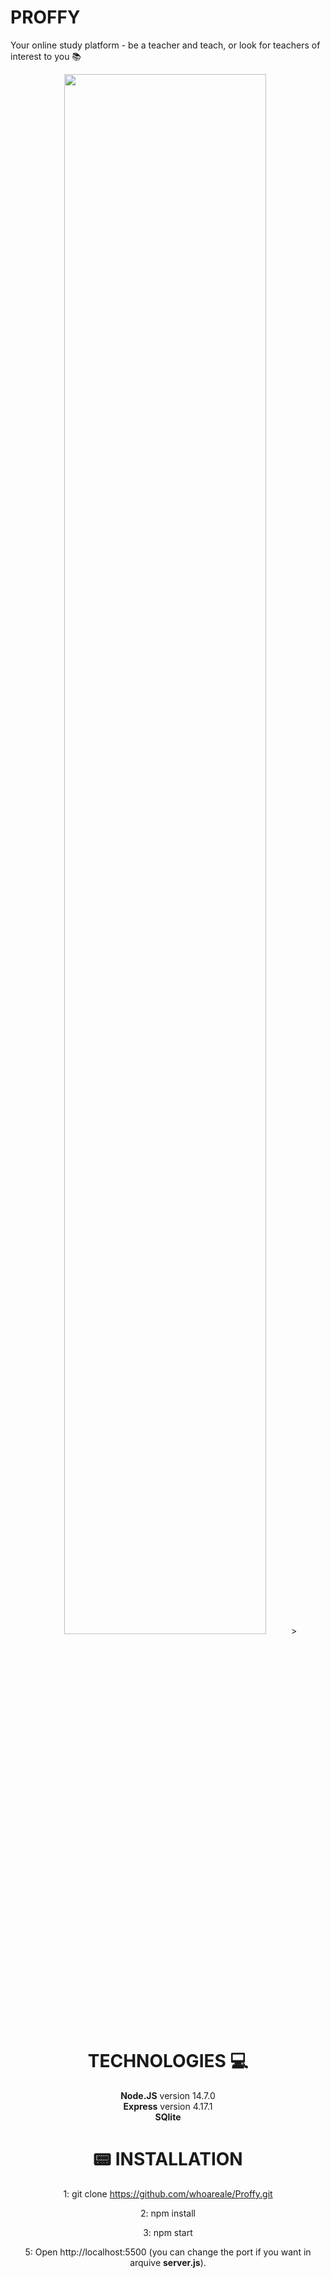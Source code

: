 # PROFFY
Your online study platform - be a teacher and teach, or look for teachers of interest to you :books:
  <center> <img width="80%" src="https://i.postimg.cc/BSqx1dxT/landingpage.png">>
  
  
# TECHNOLOGIES :computer:

<strong>Node.JS</strong> version 14.7.0 <br>
<strong>Express</strong> version 4.17.1 <br>
<strong>SQlite</strong>

# 📟 INSTALLATION 

1: git clone https://github.com/whoareale/Proffy.git 

2: npm install

3: npm start

5: Open http://localhost:5500 (you can change the port if you want in arquive <strong>server.js</strong>).
